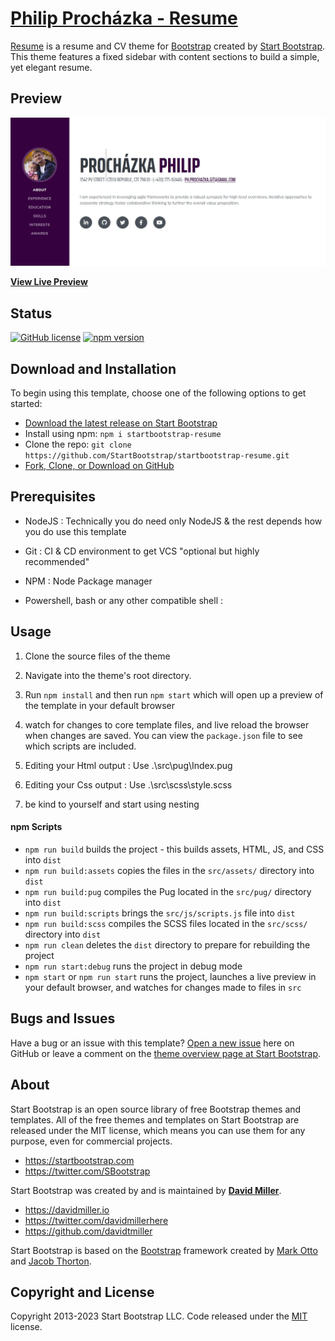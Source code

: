 # [Philip Procházka - Resume](https://philipprochazka.github.io)

[Resume](https://philipprochazka.github.io) is a resume and CV theme for [Bootstrap](https://getbootstrap.com/) created by [Start Bootstrap](https://startbootstrap.com/). This theme features a fixed sidebar with content sections to build a simple, yet elegant resume.

## Preview

[![Resume Preview](Screenshot_1.jpg)](https://startbootstrap.github.io/startbootstrap-resume/)

**[View Live Preview](https://philipprochazka.github.io)**

## Status

[![GitHub license](https://img.shields.io/badge/license-MIT-blue.svg)](https://raw.githubusercontent.com/StartBootstrap/startbootstrap-resume/master/LICENSE)
[![npm version](https://img.shields.io/npm/v/startbootstrap-resume.svg)](https://www.npmjs.com/package/startbootstrap-resume)

## Download and Installation

To begin using this template, choose one of the following options to get started:

-   [Download the latest release on Start Bootstrap](https://startbootstrap.com/theme/resume/)
-   Install using npm: `npm i startbootstrap-resume`
-   Clone the repo: `git clone https://github.com/StartBootstrap/startbootstrap-resume.git`
-   [Fork, Clone, or Download on GitHub](https://github.com/StartBootstrap/startbootstrap-resume)

## Prerequisites

-   NodeJS
    : Technically you do need only NodeJS & the rest depends how you do use this template

-   Git
    : CI & CD environment to get VCS "optional but highly recommended"

-   NPM : Node Package manager

-   Powershell, bash or any other compatible shell :

## Usage

1. Clone the source files of the theme

2. Navigate into the theme's root directory.
3. Run `npm install` and then run `npm start` which will open up a preview of the template in your default browser
4. watch for changes to core template files, and live reload the browser when changes are saved. You can view the `package.json` file to see which scripts are included.
5. Editing your Html output :
   Use .\src\pug\Index.pug
6. Editing your Css output :
   Use .\src\scss\style.scss
7. be kind to yourself and start using nesting

#### npm Scripts

-   `npm run build` builds the project - this builds assets, HTML, JS, and CSS into `dist`
-   `npm run build:assets` copies the files in the `src/assets/` directory into `dist`
-   `npm run build:pug` compiles the Pug located in the `src/pug/` directory into `dist`
-   `npm run build:scripts` brings the `src/js/scripts.js` file into `dist`
-   `npm run build:scss` compiles the SCSS files located in the `src/scss/` directory into `dist`
-   `npm run clean` deletes the `dist` directory to prepare for rebuilding the project
-   `npm run start:debug` runs the project in debug mode
-   `npm start` or `npm run start` runs the project, launches a live preview in your default browser, and watches for changes made to files in `src`

## Bugs and Issues

Have a bug or an issue with this template? [Open a new issue](https://github.com/StartBootstrap/startbootstrap-resume/issues) here on GitHub or leave a comment on the [theme overview page at Start Bootstrap](https://startbootstrap.com/theme/resume/).

## About

Start Bootstrap is an open source library of free Bootstrap themes and templates. All of the free themes and templates on Start Bootstrap are released under the MIT license, which means you can use them for any purpose, even for commercial projects.

-   <https://startbootstrap.com>
-   <https://twitter.com/SBootstrap>

Start Bootstrap was created by and is maintained by **[David Miller](https://davidmiller.io/)**.

-   <https://davidmiller.io>
-   <https://twitter.com/davidmillerhere>
-   <https://github.com/davidtmiller>

Start Bootstrap is based on the [Bootstrap](https://getbootstrap.com/) framework created by [Mark Otto](https://twitter.com/mdo) and [Jacob Thorton](https://twitter.com/fat).

## Copyright and License

Copyright 2013-2023 Start Bootstrap LLC. Code released under the [MIT](https://github.com/StartBootstrap/startbootstrap-resume/blob/master/LICENSE) license.
